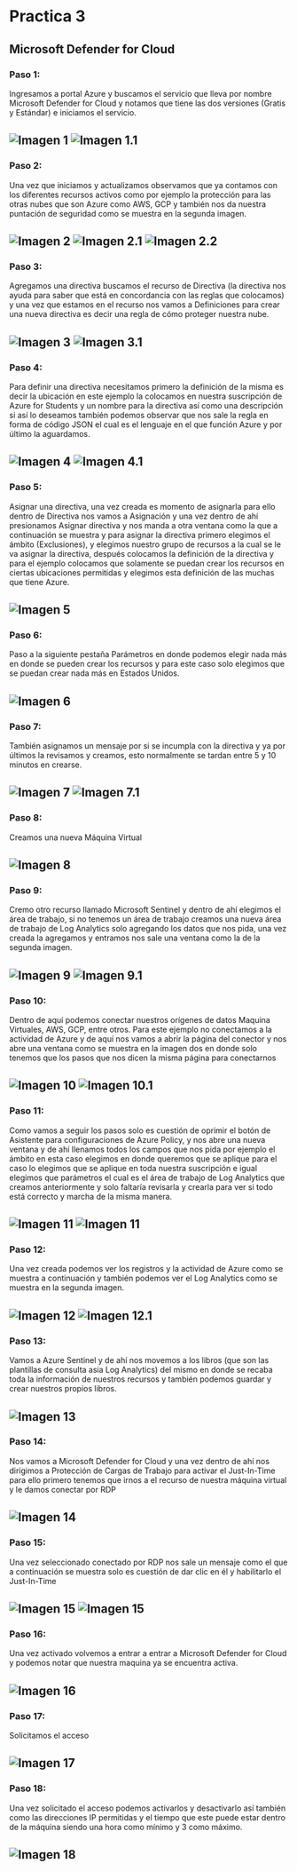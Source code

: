 # Practica 3
## Microsoft Defender for Cloud
### Paso 1:
Ingresamos a portal Azure y buscamos el servicio que lleva por nombre Microsoft Defender for Cloud y notamos que tiene las dos versiones (Gratis y Estándar) e iniciamos el servicio.

![Imagen 1](https://github.com/aldodanielle/Prac3_Microsoft_Defender_for_Cloud/blob/main/Imgenes/P1.png)
![Imagen 1.1](https://github.com/aldodanielle/Prac3_Microsoft_Defender_for_Cloud/blob/main/Imgenes/P2.png)
------------------------------------------------------------------------------------------------------
### Paso 2:
Una vez que iniciamos y actualizamos observamos que ya contamos con los diferentes recursos activos como por ejemplo la protección para las otras nubes que son Azure como AWS, GCP y también nos da nuestra puntación de seguridad como se muestra en la segunda imagen.

![Imagen 2](https://github.com/aldodanielle/Prac3_Microsoft_Defender_for_Cloud/blob/main/Imgenes/P3.png)
![Imagen 2.1](https://github.com/aldodanielle/Prac3_Microsoft_Defender_for_Cloud/blob/main/Imgenes/P4.png)
![Imagen 2.2](https://github.com/aldodanielle/Prac3_Microsoft_Defender_for_Cloud/blob/main/Imgenes/P5.png)
------------------------------------------------------------------------------------------------------
### Paso 3:
Agregamos una directiva buscamos el recurso de Directiva (la directiva nos ayuda para saber que está en concordancia con las reglas que colocamos) y una vez que estamos en el recurso nos vamos a Definiciones para crear una nueva directiva es decir una regla de cómo proteger nuestra nube.

![Imagen 3](https://github.com/aldodanielle/Prac3_Microsoft_Defender_for_Cloud/blob/main/Imgenes/P6.png)
![Imagen 3.1](https://github.com/aldodanielle/Prac3_Microsoft_Defender_for_Cloud/blob/main/Imgenes/P7.png)
------------------------------------------------------------------------------------------------------
### Paso 4:
Para definir una directiva necesitamos primero la definición de la misma es decir la ubicación en este ejemplo la colocamos en nuestra suscripción de Azure for Students y un nombre para la directiva así como una descripción si así lo deseamos también podemos observar que nos sale la regla en forma de código JSON el cual es el lenguaje en el que función Azure y por último la aguardamos.

![Imagen 4](https://github.com/aldodanielle/Prac3_Microsoft_Defender_for_Cloud/blob/main/Imgenes/P8.png)
![Imagen 4.1](https://github.com/aldodanielle/Prac3_Microsoft_Defender_for_Cloud/blob/main/Imgenes/P9.png)
------------------------------------------------------------------------------------------------------
### Paso 5:
Asignar una directiva, una vez creada es momento de asignarla para ello dentro de Directiva nos vamos a Asignación y una vez dentro de ahí presionamos Asignar directiva y nos manda a otra ventana como la que a continuación se muestra y para asignar la directiva primero elegimos el ámbito (Exclusiones), y elegimos nuestro grupo de recursos a la cual se le va asignar la directiva, después colocamos la definición de la directiva y para el ejemplo colocamos que solamente se puedan crear los recursos en ciertas ubicaciones permitidas y elegimos esta definición de las muchas que tiene Azure.

![Imagen 5](https://github.com/aldodanielle/Prac3_Microsoft_Defender_for_Cloud/blob/main/Imgenes/P10.png)
------------------------------------------------------------------------------------------------------
### Paso 6:
Paso a la siguiente pestaña Parámetros en donde podemos elegir nada más en donde se pueden crear los recursos y para este caso solo elegimos que se puedan crear nada más en Estados Unidos.

![Imagen 6](https://github.com/aldodanielle/Prac3_Microsoft_Defender_for_Cloud/blob/main/Imgenes/P11.png)
------------------------------------------------------------------------------------------------------
### Paso 7:
También asignamos un mensaje por si se incumpla con la directiva y ya por últimos la revisamos y creamos, esto normalmente se tardan entre 5 y 10 minutos en crearse. 

![Imagen 7](https://github.com/aldodanielle/Prac3_Microsoft_Defender_for_Cloud/blob/main/Imgenes/P12.png)
![Imagen 7.1](https://github.com/aldodanielle/Prac3_Microsoft_Defender_for_Cloud/blob/main/Imgenes/P13.png)
------------------------------------------------------------------------------------------------------
### Paso 8:
Creamos una nueva Máquina Virtual

![Imagen 8](https://github.com/aldodanielle/Prac3_Microsoft_Defender_for_Cloud/blob/main/Imgenes/P16.png)
------------------------------------------------------------------------------------------------------
### Paso 9:
Cremo otro recurso llamado Microsoft Sentinel y dentro de ahí elegimos el área de trabajo, si no tenemos un área de trabajo creamos una nueva área de trabajo de Log Analytics solo agregando los datos que nos pida, una vez creada la agregamos y entramos nos sale una ventana como la de la segunda imagen.

![Imagen 9](https://github.com/aldodanielle/Prac3_Microsoft_Defender_for_Cloud/blob/main/Imgenes/P14.png)
![Imagen 9.1](https://github.com/aldodanielle/Prac3_Microsoft_Defender_for_Cloud/blob/main/Imgenes/P15.png)
------------------------------------------------------------------------------------------------------
### Paso 10:
Dentro de aquí podemos conectar nuestros orígenes de datos Maquina Virtuales, AWS, GCP, entre otros. Para este ejemplo no conectamos a la actividad de Azure y de aquí nos vamos a abrir la página del conector y nos abre una ventana como se muestra en la imagen dos en donde solo tenemos que los pasos que nos dicen la misma página para conectarnos 

![Imagen 10](https://github.com/aldodanielle/Prac3_Microsoft_Defender_for_Cloud/blob/main/Imgenes/P17.png)
![Imagen 10.1](https://github.com/aldodanielle/Prac3_Microsoft_Defender_for_Cloud/blob/main/Imgenes/P18.png)
------------------------------------------------------------------------------------------------------
### Paso 11:
Como vamos a seguir los pasos solo es cuestión de oprimir el botón de Asistente para configuraciones de Azure Policy, y nos abre una nueva ventana y de ahí llenamos todos los campos que nos pida por ejemplo el ámbito en esta caso elegimos en donde queremos que se aplique para el caso lo elegimos que se aplique en toda nuestra suscripción e igual elegimos que parámetros el cual es el área de trabajo de Log Analytics que creamos anteriormente y solo faltaría revisarla y crearla para ver si todo está correcto y marcha de la misma manera.

![Imagen 11](https://github.com/aldodanielle/Prac3_Microsoft_Defender_for_Cloud/blob/main/Imgenes/P19.png)
![Imagen 11](https://github.com/aldodanielle/Prac3_Microsoft_Defender_for_Cloud/blob/main/Imgenes/P20.png)
------------------------------------------------------------------------------------------------------
### Paso 12:
Una vez creada podemos ver los registros y la actividad de Azure como se muestra a continuación y también podemos ver el Log Analytics como se muestra en la segunda imagen.

![Imagen 12](https://github.com/aldodanielle/Prac3_Microsoft_Defender_for_Cloud/blob/main/Imgenes/P21.png)
![Imagen 12.1](https://github.com/aldodanielle/Prac3_Microsoft_Defender_for_Cloud/blob/main/Imgenes/P22.png)
------------------------------------------------------------------------------------------------------
### Paso 13:
Vamos a Azure Sentinel y de ahí nos movemos a los libros (que son las plantillas de consulta asia Log Analytics) del mismo en donde se recaba toda la información de nuestros recursos y también podemos guardar y crear nuestros propios libros.

![Imagen 13](https://github.com/aldodanielle/Prac3_Microsoft_Defender_for_Cloud/blob/main/Imgenes/P23.png)
------------------------------------------------------------------------------------------------------
### Paso 14:
Nos vamos a Microsoft Defender for Cloud y una vez dentro de ahí nos dirigimos a Protección de Cargas de Trabajo para activar el Just-In-Time para ello primero tenemos que irnos a el recurso de nuestra máquina virtual y le damos conectar por RDP

![Imagen 14](https://github.com/aldodanielle/Prac3_Microsoft_Defender_for_Cloud/blob/main/Imgenes/P24.png)
------------------------------------------------------------------------------------------------------
### Paso 15:
Una vez seleccionado conectado por RDP nos sale un mensaje como el que a continuación se muestra solo es cuestión de dar clic en él y habilitarlo el Just-In-Time

![Imagen 15](https://github.com/aldodanielle/Prac3_Microsoft_Defender_for_Cloud/blob/main/Imgenes/P25.png)
![Imagen 15](https://github.com/aldodanielle/Prac3_Microsoft_Defender_for_Cloud/blob/main/Imgenes/P26.png)
------------------------------------------------------------------------------------------------------
### Paso 16:
Una vez activado volvemos a entrar a entrar a Microsoft Defender for Cloud y podemos notar que nuestra maquina ya se encuentra activa.

![Imagen 16](https://github.com/aldodanielle/Prac3_Microsoft_Defender_for_Cloud/blob/main/Imgenes/P27.png)
------------------------------------------------------------------------------------------------------
### Paso 17:
Solicitamos el acceso 

![Imagen 17](https://github.com/aldodanielle/Prac3_Microsoft_Defender_for_Cloud/blob/main/Imgenes/P28.png)
------------------------------------------------------------------------------------------------------
### Paso 18:
Una vez solicitado el acceso podemos activarlos y desactivarlo así también como las direcciones IP permitidas y el tiempo que este puede estar dentro de la máquina siendo una hora como mínimo y 3 como máximo.

![Imagen 18](https://github.com/aldodanielle/Prac3_Microsoft_Defender_for_Cloud/blob/main/Imgenes/P29.png)
------------------------------------------------------------------------------------------------------
